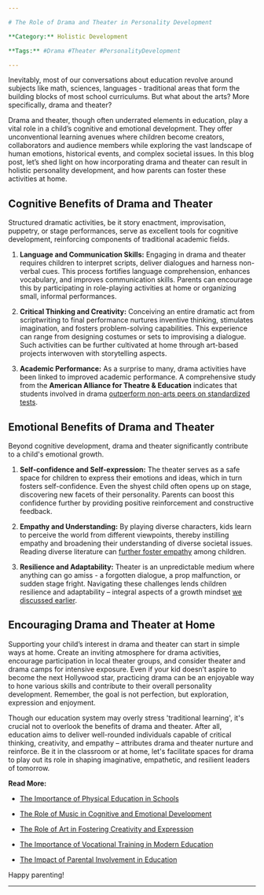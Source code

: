 ```yaml
---

# The Role of Drama and Theater in Personality Development

**Category:** Holistic Development

**Tags:** #Drama #Theater #PersonalityDevelopment 

---
```


Inevitably, most of our conversations about education revolve around subjects like math, sciences, languages - traditional areas that form the building blocks of most school curriculums. But what about the arts? More specifically, drama and theater?

Drama and theater, though often underrated elements in education, play a vital role in a child’s cognitive and emotional development. They offer unconventional learning avenues where children become creators, collaborators and audience members while exploring the vast landscape of human emotions, historical events, and complex societal issues. In this blog post, let’s shed light on how incorporating drama and theater can result in holistic personality development, and how parents can foster these activities at home.

## Cognitive Benefits of Drama and Theater

Structured dramatic activities, be it story enactment, improvisation, puppetry, or stage performances, serve as excellent tools for cognitive development, reinforcing components of traditional academic fields.

1. **Language and Communication Skills:** Engaging in drama and theater requires children to interpret scripts, deliver dialogues and harness non-verbal cues. This process fortifies language comprehension, enhances vocabulary, and improves communication skills. Parents can encourage this by participating in role-playing activities at home or organizing small, informal performances.

2. **Critical Thinking and Creativity:** Conceiving an entire dramatic act from scriptwriting to final performance nurtures inventive thinking, stimulates imagination, and fosters problem-solving capabilities. This experience can range from designing costumes or sets to improvising a dialogue. Such activities can be further cultivated at home through art-based projects interwoven with storytelling aspects.

3. **Academic Performance:** As a surprise to many, drama activities have been linked to improved academic performance. A comprehensive study from the **American Alliance for Theatre & Education** indicates that students involved in drama [outperform non-arts peers on standardized tests](/xedublog/education-fundamentals/the-debate-on-standardized-testing.md).

## Emotional Benefits of Drama and Theater

Beyond cognitive development, drama and theater significantly contribute to a child's emotional growth.

1. **Self-confidence and Self-expression:** The theater serves as a safe space for children to express their emotions and ideas, which in turn fosters self-confidence. Even the shyest child often opens up on stage, discovering new facets of their personality. Parents can boost this confidence further by providing positive reinforcement and constructive feedback.

2. **Empathy and Understanding:** By playing diverse characters, kids learn to perceive the world from different viewpoints, thereby instilling empathy and broadening their understanding of diverse societal issues. Reading diverse literature can [further foster empathy](/xedublog/holistic-development/the-role-of-literature-in-developing-empathy-and-worldview.md) among children.

3. **Resilience and Adaptability:** Theater is an unpredictable medium where anything can go amiss - a forgotten dialogue, a prop malfunction, or sudden stage fright. Navigating these challenges lends children resilience and adaptability – integral aspects of a growth mindset [we discussed earlier](/xedublog/education-fundamentals/the-challenge-of-instilling-a-growth-mindset-in-students.md).

## Encouraging Drama and Theater at Home

Supporting your child’s interest in drama and theater can start in simple ways at home. Create an inviting atmosphere for drama activities, encourage participation in local theater groups, and consider theater and drama camps for intensive exposure. Even if your kid doesn’t aspire to become the next Hollywood star, practicing drama can be an enjoyable way to hone various skills and contribute to their overall personality development. Remember, the goal is not perfection, but exploration, expression and enjoyment.

Though our education system may overly stress 'traditional learning', it's crucial not to overlook the benefits of drama and theater. After all, education aims to deliver well-rounded individuals capable of critical thinking, creativity, and empathy – attributes drama and theater nurture and reinforce. Be it in the classroom or at home, let's facilitate spaces for drama to play out its role in shaping imaginative, empathetic, and resilient leaders of tomorrow.

**Read More:** 

- [The Importance of Physical Education in Schools](/xedublog/holistic-development/the-importance-of-physical-education-in-schools.md)

- [The Role of Music in Cognitive and Emotional Development](/xedublog/holistic-development/the-role-of-music-in-cognitive-and-emotional-development.md)

- [The Role of Art in Fostering Creativity and Expression](/xedublog/holistic-development/the-role-of-art-in-fostering-creativity-and-expression.md)

- [The Importance of Vocational Training in Modern Education](/xedublog/skill-development/importance-of-vocational-training-in-modern-education.md)

- [The Impact of Parental Involvement in Education](/xedublog/parental-engagement/the-impact-of-parental-involvement-in-education.md)

Happy parenting!

---